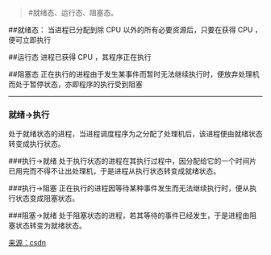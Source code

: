 >#就绪态、运行态、阻塞态。


##就绪态：
 当进程已分配到除 CPU 以外的所有必要资源后，只要在获得 CPU ，便可立即执行


##运行态
进程已获得 CPU ，其程序正在执行


##阻塞态
正在执行的进程由于发生某事件而暂时无法继续执行时，便放弃处理机而处于暂停状态，亦即程序的执行受到阻塞


---

### 就绪→执行
处于就绪状态的进程，当进程调度程序为之分配了处理机后，该进程便由就绪状态转变成执行状态。




###执行→就绪
处于执行状态的进程在其执行过程中，因分配给它的一个时间片已用完而不得不让出处理机，于是进程从执行状态转变成就绪状态。



###执行→阻塞
正在执行的进程因等待某种事件发生而无法继续执行时，便从执行状态变成阻塞状态。




###阻塞→就绪
处于阻塞状态的进程，若其等待的事件已经发生，于是进程由阻塞状态转变为就绪状态。


[来源：csdn](http://blog.csdn.net/zhquanquan/article/details/51439539)